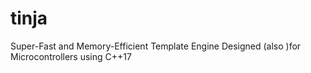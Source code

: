 # tinja
Super-Fast and Memory-Efficient Template Engine Designed (also )for Microcontrollers using C++17
